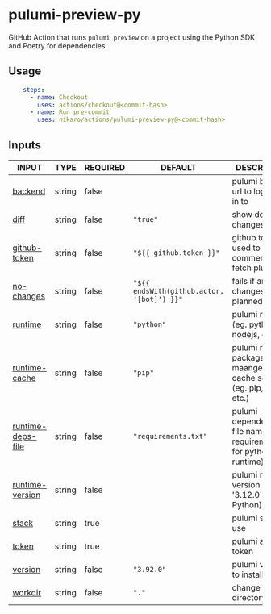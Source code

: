 # pulumi-preview-py

GitHub Action that runs `pulumi preview` on a project using the Python SDK and Poetry for dependencies.

## Usage

```yaml
    steps:
      - name: Checkout
        uses: actions/checkout@<commit-hash>
      - name: Run pre-commit
        uses: nikaro/actions/pulumi-preview-py@<commit-hash>
```

## Inputs

<!-- AUTO-DOC-INPUT:START - Do not remove or modify this section -->

|                                        INPUT                                        |  TYPE  | REQUIRED |                  DEFAULT                   |                                DESCRIPTION                                |
|-------------------------------------------------------------------------------------|--------|----------|--------------------------------------------|---------------------------------------------------------------------------|
|                <a name="input_backend"></a>[backend](#input_backend)                | string |  false   |                                            |                   pulumi backend url to log <br>in to                     |
|                    <a name="input_diff"></a>[diff](#input_diff)                     | string |  false   |                  `"true"`                  |                        show detailed changes diff                         |
|        <a name="input_github-token"></a>[github-token](#input_github-token)         | string |  false   |          `"${{ github.token }}"`           |         github token used to post <br>comments and fetch plugins          |
|           <a name="input_no-changes"></a>[no-changes](#input_no-changes)            | string |  false   | `"${{ endsWith(github.actor, '[bot]') }}"` |                   fails if any changes is <br>planned                     |
|                <a name="input_runtime"></a>[runtime](#input_runtime)                | string |  false   |                 `"python"`                 |              pulumi runtime (eg. python, nodejs, go, etc.)                |
|       <a name="input_runtime-cache"></a>[runtime-cache](#input_runtime-cache)       | string |  false   |                  `"pip"`                   | pulumi runtime package maangere for <br>cache setup (eg. pip, npm, etc.)  |
| <a name="input_runtime-deps-file"></a>[runtime-deps-file](#input_runtime-deps-file) | string |  false   |            `"requirements.txt"`            | pulumi dependencies file name (eg. requirements.txt for python runtime)   |
|    <a name="input_runtime-version"></a>[runtime-version](#input_runtime-version)    | string |  false   |                                            |             pulumi runtime version (eg. '3.12.0' for Python)              |
|                   <a name="input_stack"></a>[stack](#input_stack)                   | string |   true   |                                            |                            pulumi stack to use                            |
|                   <a name="input_token"></a>[token](#input_token)                   | string |   true   |                                            |                            pulumi access token                            |
|                <a name="input_version"></a>[version](#input_version)                | string |  false   |                 `"3.92.0"`                 |                         pulumi version to install                         |
|                <a name="input_workdir"></a>[workdir](#input_workdir)                | string |  false   |                   `"."`                    |                         change working directory                          |

<!-- AUTO-DOC-INPUT:END -->
